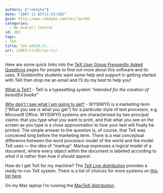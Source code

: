 ```yaml
---
authors: ["robdyke"]
date: "2007-11-05T11:53:58Z"
guid: http://www.robdyke.com/noc/?p=302
categories:
  - No Overall Control
id: 302
tags:
- TeX
title: TeX &#038;tc...
url: /2007/11/05/tex-tc/
---
```

Here are some quick links into the [TeX User Group Frequently Asked Questions](http://www.tex.ac.uk/cgi-bin/texfaq2html?introduction=yes) pages for people to find out more about this software and its uses. If Goldsmiths students want some help and support in getting started with TeX then drop me an email and I'll do my best to help you!
  
[<!--more-->](http://www.tex.ac.uk/cgi-bin/texfaq2html?label=whatTeX "TeX Usergroup FAQ")

[What is TeX?](http://www.tex.ac.uk/cgi-bin/texfaq2html?label=whatTeX "TeX Usergroup FAQ") - TeX is a typesetting system “_intended for the creation of beautiful books_"

[Why don't I see what I am going to get?](http://www.tex.ac.uk/cgi-bin/texfaq2html?label=notWYSIWYG) - WYSIWYG is a marketing term (“What you see is what you get”) for a particular style of text processor, e.g. Microsoft Office. WYSIWYG systems are characterised by two principal claims: that you type what you want to print, and that what you see on the screen as you type is a close approximation to how your text will finally be printed. The simple answer to the question is, of course, that TeX was conceived long before the marketing term. There is a real conceptual difference between the word processor model of the world and the model TeX uses — the idea of “markup”. Markup expresses a logical model of a document, where every object within the document is labelled according to _what it is_ rather than _how it should appear_.

How do I get TeX for my machine? The [TeX Live distribution](http://www.tex.ac.uk/cgi-bin/texfaq2html?label=CD) provides a ready-to-run TeX system. There is a list of choices for more systems on [this list here](http://www.tex.ac.uk/cgi-bin/texfaq2html?label=TeXsystems).

On my Mac laptop I'm running the [MacTeX distribution](http://www.tug.org/mactex/).